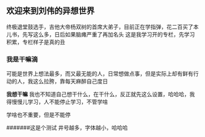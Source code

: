 ## 欢迎来到刘伟的异想世界

终极退堂鼓选手，吉他大帝杨双树的首席大弟子，目前正在学指弹，花二百买了本儿书，先写这么多，日后如果脑瘫严重了再加名头
这是我学习开的专栏，先学习积累，专栏样子是真的丑

### 我是干嘛滴

可能是世界上想法最多，而又最无能的人，日常想做点事，但是实际上却有鲜有行动的人，我这么拉胯，靠每天麻醉自己度日


**我想干嘛**
我也不知道自己想干什么，在干什么，反正就先这么设置，哈哈哈，我得慢慢儿学习，人不能停止学习，不管学啥

学啥也不重要，但是不能停


#######这是个测试
井号越多，字体越小，哈哈哈
